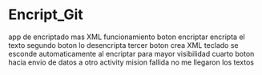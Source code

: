 # Encript_Git
app de encriptado mas XML
funcionamiento 
boton encriptar encripta  el texto
segundo boton lo desencripta 
tercer boton crea XML 
teclado se esconde automaticamente al encriptar  para mayor visibilidad
cuarto boton hacia envio de datos a otro activity  mision fallida no me llegaron los textos 

